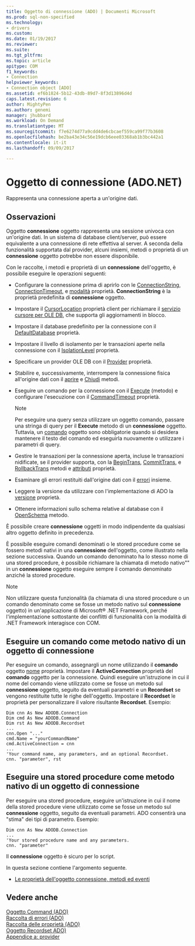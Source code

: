 ```yaml
---
title: Oggetto di connessione (ADO) | Documenti Microsoft
ms.prod: sql-non-specified
ms.technology:
- drivers
ms.custom: 
ms.date: 01/19/2017
ms.reviewer: 
ms.suite: 
ms.tgt_pltfrm: 
ms.topic: article
apitype: COM
f1_keywords:
- Connection
helpviewer_keywords:
- Connection object [ADO]
ms.assetid: ef6b1824-5b12-43db-89d7-8f3d13896d4d
caps.latest.revision: 6
author: MightyPen
ms.author: genemi
manager: jhubbard
ms.workload: On Demand
ms.translationtype: MT
ms.sourcegitcommit: f7e6274d77a9cdd4de6cbcaef559ca99f77b3608
ms.openlocfilehash: be2ba43e34c56e19dcb6eee03368ab1b3bc442a1
ms.contentlocale: it-it
ms.lasthandoff: 09/09/2017

---
```

# <a name="connection-object-ado"></a>Oggetto di connessione (ADO.NET)
Rappresenta una connessione aperta a un'origine dati.  
  
## <a name="remarks"></a>Osservazioni  
 Oggetto **connessione** oggetto rappresenta una sessione univoca con un'origine dati. In un sistema di database client/server, può essere equivalente a una connessione di rete effettiva al server. A seconda della funzionalità supportata dal provider, alcuni insiemi, metodi o proprietà di un **connessione** oggetto potrebbe non essere disponibile.  
  
 Con le raccolte, i metodi e proprietà di un **connessione** dell'oggetto, è possibile eseguire le operazioni seguenti:  
  
-   Configurare la connessione prima di aprirlo con le [ConnectionString](../../../ado/reference/ado-api/connectionstring-property-ado.md), [ConnectionTimeout](../../../ado/reference/ado-api/connectiontimeout-property-ado.md), e [modalità](../../../ado/reference/ado-api/mode-property-ado.md) proprietà. **ConnectionString** è la proprietà predefinita di **connessione** oggetto.  
  
-   Impostare il [CursorLocation](../../../ado/reference/ado-api/cursorlocation-property-ado.md) proprietà client per richiamare il [servizio cursore per OLE DB](../../../ado/guide/appendixes/microsoft-cursor-service-for-ole-db-ado-service-component.md), che supporta gli aggiornamenti in blocco.  
  
-   Impostare il database predefinito per la connessione con il [DefaultDatabase](../../../ado/reference/ado-api/defaultdatabase-property.md) proprietà.  
  
-   Impostare il livello di isolamento per le transazioni aperte nella connessione con il [IsolationLevel](../../../ado/reference/ado-api/isolationlevel-property.md) proprietà.  
  
-   Specificare un provider OLE DB con il [Provider](../../../ado/reference/ado-api/provider-property-ado.md) proprietà.  
  
-   Stabilire e, successivamente, interrompere la connessione fisica all'origine dati con il [aprire](../../../ado/reference/ado-api/open-method-ado-connection.md) e [Chiudi](../../../ado/reference/ado-api/close-method-ado.md) metodi.  
  
-   Eseguire un comando per la connessione con il [Execute](../../../ado/reference/ado-api/execute-method-ado-connection.md) (metodo) e configurare l'esecuzione con il [CommandTimeout](../../../ado/reference/ado-api/commandtimeout-property-ado.md) proprietà.  
  
    > [!NOTE]
    >  Per eseguire una query senza utilizzare un oggetto comando, passare una stringa di query per il **Execute** metodo di un **connessione** oggetto. Tuttavia, un [comando](../../../ado/reference/ado-api/command-object-ado.md) oggetto sono obbligatorie quando si desidera mantenere il testo del comando ed eseguirla nuovamente o utilizzare i parametri di query.  
  
-   Gestire le transazioni per la connessione aperta, incluse le transazioni nidificate, se il provider supporta, con la [BeginTrans](../../../ado/reference/ado-api/begintrans-committrans-and-rollbacktrans-methods-ado.md), [CommitTrans](../../../ado/reference/ado-api/begintrans-committrans-and-rollbacktrans-methods-ado.md), e [RollbackTrans](../../../ado/reference/ado-api/begintrans-committrans-and-rollbacktrans-methods-ado.md) metodi e [attributi](../../../ado/reference/ado-api/attributes-property-ado.md) proprietà.  
  
-   Esaminare gli errori restituiti dall'origine dati con il [errori](../../../ado/reference/ado-api/errors-collection-ado.md) insieme.  
  
-   Leggere la versione da utilizzare con l'implementazione di ADO la [versione](../../../ado/reference/ado-api/version-property-ado.md) proprietà.  
  
-   Ottenere informazioni sullo schema relative al database con il [OpenSchema](../../../ado/reference/ado-api/openschema-method.md) metodo.  
  
 È possibile creare **connessione** oggetti in modo indipendente da qualsiasi altro oggetto definito in precedenza.  
  
 È possibile eseguire comandi denominati o le stored procedure come se fossero metodi nativi in una **connessione** dell'oggetto, come illustrato nella sezione successiva. Quando un comando denominato ha lo stesso nome di una stored procedure, è possibile richiamare la chiamata di metodo nativo"" in un **connessione** oggetto eseguire sempre il comando denominato anziché la stored procedure.  
  
> [!NOTE]
>  Non utilizzare questa funzionalità (la chiamata di una stored procedure o un comando denominato come se fosse un metodo nativo sul **connessione** oggetto) in un'applicazione di Microsoft® .NET Framework, perché l'implementazione sottostante dei conflitti di funzionalità con la modalità di .NET Framework interagisce con COM.  
  
## <a name="execute-a-command-as-a-native-method-of-a-connection-object"></a>Eseguire un comando come metodo nativo di un oggetto di connessione  
 Per eseguire un comando, assegnargli un nome utilizzando il **comando** oggetto [nome](../../../ado/reference/ado-api/name-property-ado.md) proprietà. Impostare il **ActiveConnection** proprietà del **comando** oggetto per la connessione. Quindi eseguire un'istruzione in cui il nome del comando viene utilizzato come se fosse un metodo sul **connessione** oggetto, seguito da eventuali parametri e un **Recordset** se vengono restituite tutte le righe dell'oggetto. Impostare il **Recordset** le proprietà per personalizzare il valore risultante **Recordset**. Esempio:  
  
```  
Dim cnn As New ADODB.Connection  
Dim cmd As New ADODB.Command  
Dim rst As New ADODB.Recordset  
...  
cnn.Open "..."  
cmd.Name = "yourCommandName"  
cmd.ActiveConnection = cnn  
...  
'Your command name, any parameters, and an optional Recordset.  
cnn. "parameter", rst  
```  
  
## <a name="execute-a-stored-procedure-as-a-native-method-of-a-connection-object"></a>Eseguire una stored procedure come metodo nativo di un oggetto di connessione  
 Per eseguire una stored procedure, eseguire un'istruzione in cui il nome della stored procedure viene utilizzato come se fosse un metodo sul **connessione** oggetto, seguito da eventuali parametri. ADO consentirà una "stima" dei tipi di parametro. Esempio:  
  
```  
Dim cnn As New ADODB.Connection  
...  
'Your stored procedure name and any parameters.  
cnn. "parameter"  
```  
  
 Il **connessione** oggetto è sicuro per lo script.  
  
 In questa sezione contiene l'argomento seguente.  
  
-   [Le proprietà dell'oggetto connessione, metodi ed eventi](../../../ado/reference/ado-api/connection-object-properties-methods-and-events.md)  
  
## <a name="see-also"></a>Vedere anche  
 [Oggetto Command (ADO)](../../../ado/reference/ado-api/command-object-ado.md)   
 [Raccolta di errori (ADO)](../../../ado/reference/ado-api/errors-collection-ado.md)   
 [Raccolta delle proprietà (ADO)](../../../ado/reference/ado-api/properties-collection-ado.md)   
 [Oggetto Recordset ADO)](../../../ado/reference/ado-api/recordset-object-ado.md)   
 [Appendice a: provider](../../../ado/guide/appendixes/appendix-a-providers.md)

